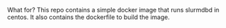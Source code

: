What for?
	This repo contains a simple docker image that runs slurmdbd in centos. It also contains the dockerfile to build the image.
